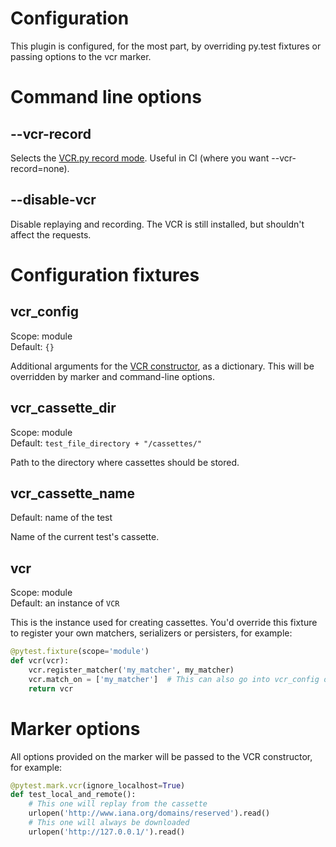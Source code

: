 # Configuration

This plugin is configured, for the most part, by overriding py.test fixtures
or passing options to the vcr marker.

# Command line options

## --vcr-record

Selects the [VCR.py record mode](http://vcrpy.readthedocs.io/en/latest/usage.html#record-modes).
Useful in CI (where you want --vcr-record=none).

## --disable-vcr

Disable replaying and recording. The VCR is still installed, but shouldn't affect the requests.

# Configuration fixtures

## vcr_config

Scope: module  
Default: `{}`

Additional arguments for the [VCR constructor](https://vcrpy.readthedocs.io/en/latest/api.html#vcr.config.VCR.__init__), as a dictionary.
This will be overridden by marker and command-line options.

## vcr_cassette_dir

Scope: module  
Default: `test_file_directory + "/cassettes/"`

Path to the directory where cassettes should be stored.

## vcr_cassette_name

Default: name of the test

Name of the current test's cassette.

## vcr

Scope: module  
Default: an instance of `VCR`

This is the instance used for creating cassettes.
You'd override this fixture to register your own matchers, serializers or persisters, for example:

```python
@pytest.fixture(scope='module')
def vcr(vcr):
    vcr.register_matcher('my_matcher', my_matcher)
    vcr.match_on = ['my_matcher']  # This can also go into vcr_config or marker kwargs
    return vcr
```


# Marker options
All options provided on the marker will be passed to the VCR constructor, for example:

```python
@pytest.mark.vcr(ignore_localhost=True)
def test_local_and_remote():
    # This one will replay from the cassette
    urlopen('http://www.iana.org/domains/reserved').read()
    # This one will always be downloaded
    urlopen('http://127.0.0.1/').read()
```
